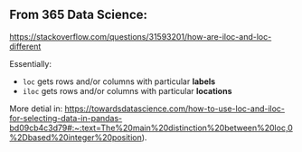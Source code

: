 ## From 365 Data Science: 

https://stackoverflow.com/questions/31593201/how-are-iloc-and-loc-different

Essentially: 

- `loc` gets rows and/or columns with particular **labels**
- `iloc` gets rows and/or columns with particular **locations**


More detial in: https://towardsdatascience.com/how-to-use-loc-and-iloc-for-selecting-data-in-pandas-bd09cb4c3d79#:~:text=The%20main%20distinction%20between%20loc,0%2Dbased%20integer%20position).